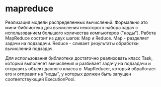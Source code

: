 mapreduce
=========

Реализация модели распределенных вычислений. Формально это мини-библиотека для вычисления некоторого набора задач с использованием большого количества компьютеров ("ноды"). Работа MapReduce состоит из двух шагов: Map и Reduce. Map - разделяет задачи на подзадачи. Reduce - сливает результаты обработки вычислений подзадач.

Для использования библиотеки достаточно реализовать класс Task, который выполняет вычисления и разбивает задачу на подзадачи и отправить объект данного класса в  MapReducer, который обработает его и отправит на "ноды", у которых должен быть запущен соответствующий ExecutionPool.  
